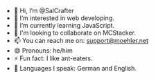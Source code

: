 - 👋 Hi, I’m @SalCrafter
- 👀 I’m interested in web developing.
- 🌱 I’m currently learning JavaScript.
- 💞️ I'm looking to collaborate on MCStacker.
- 📫 You can reach me on: support@moehler.net
- 😄 Pronouns: he/him
- ⚡ Fun fact: I like ant-eaters.
- 💬 Languages I speak: German and English.
